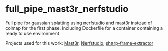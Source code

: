 # full_pipe_mast3r_nerfstudio
Full pipe for gaussian splatting using nerfstudio and mast3r instead of colmap for the first phase.
Including Dockerfile for a container containing a ready to use environment

Projects used for this work:
[Mast3r](https://github.com/naver/mast3r/tree/mast3r_sfm?tab=readme-ov-file),
[Nerfstudio](https://github.com/nerfstudio-project/nerfstudio),
[sharp-frame-extractor](https://github.com/cansik/sharp-frame-extractor)
